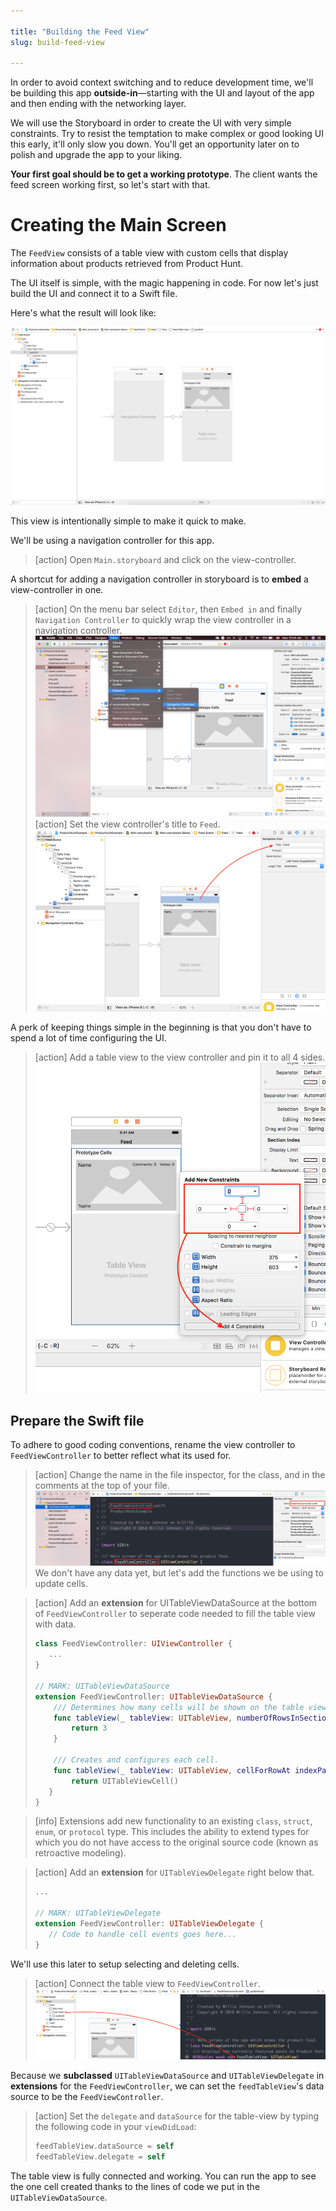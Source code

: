 ```yaml
---

title: "Building the Feed View"
slug: build-feed-view

---
```


In order to avoid context switching and to reduce development time, we'll be building this app **outside-in**—starting with the UI and layout of the app and then ending with the networking layer.

We will use the Storyboard in order to create the UI with very simple constraints. Try to resist the temptation to make complex or good looking UI this early, it'll only slow you down. You'll get an opportunity later on to polish and upgrade the app to your liking.

**Your first goal should be to get a working prototype**. The client wants the feed screen working first, so let's start with that.

# Creating the Main Screen

The `FeedView` consists of a table view with custom cells that display information about products retrieved from Product Hunt.

The UI itself is simple, with the magic happening in code. For now let's just build the UI and connect it to a Swift file.

Here's what the result will look like:

![Preview FeedView](assets/feedview-preview.png)

This view is intentionally simple to make it quick to make.

We'll be using a navigation controller for this app.

> [action]
> Open `Main.storyboard` and click on the view-controller.

A shortcut for adding a navigation controller in storyboard is to **embed** a view-controller in one.

> [action]
> On the menu bar select `Editor`, then `Embed in` and finally `Navigation Controller` to quickly wrap the view controller in a navigation controller.
> ![Embedded controller](assets/embed-controller.png)
> [action]
> Set the view controller's title to `Feed`.
> ![Set title](assets/set-controller-title.png)

A perk of keeping things simple in the beginning is that you don't have to spend a lot of time configuring the UI.

> [action]
> Add a table view to the view controller and pin it to all 4 sides.
> ![Add table view](assets/pin-table-view.png)

## Prepare the Swift file

To adhere to good coding conventions, rename the view controller to `FeedViewController` to better reflect what its used for.

> [action]
> Change the name in the file inspector, for the class, and in the comments at the top of your file.
> ![Rename view controller](assets/rename-viewcontroller.png)
We don't have any data yet, but let's add the functions we be using to update cells.

> [action]
> Add an **extension** for UITableViewDataSource at the bottom of `FeedViewController` to seperate code needed to fill the table view with data.
>
> ``` swift
> class FeedViewController: UIViewController {
>    ...
> }
>
> // MARK: UITableViewDataSource
> extension FeedViewController: UITableViewDataSource {
>     /// Determines how many cells will be shown on the table view.
>     func tableView(_ tableView: UITableView, numberOfRowsInSection section: Int) -> Int {
>         return 3
>     }
>
>     /// Creates and configures each cell.
>     func tableView(_ tableView: UITableView, cellForRowAt indexPath: IndexPath) -> UITableViewCell {
>         return UITableViewCell()
>    }
> }
>  ```

> [info]
> Extensions add new functionality to an existing `class`, `struct`, `enum`, or `protocol` type.
> This includes the ability to extend types for which you do not have access to the original source code (known as retroactive modeling).

> [action]
> Add an **extension** for `UITableViewDelegate` right below that.
>
> ``` swift
> ...
>
> // MARK: UITableViewDelegate
> extension FeedViewController: UITableViewDelegate {
>    // Code to handle cell events goes here...
> }
> ```

We'll use this later to setup selecting and deleting cells.

> [action]
> Connect the table view to `FeedViewController`.
> ![Connect outlet](assets/connect-outlet.png)

Because we **subclassed** `UITableViewDataSource` and `UITableViewDelegate` in **extensions** for the `FeedViewController`, we can set the `feedTableView`'s data source to be the `FeedViewController`.

> [action]
> Set the `delegate` and `dataSource` for the table-view by typing the following code in your `viewDidLoad`:
>
> ```swift
> feedTableView.dataSource = self
> feedTableView.delegate = self
> ```

The table view is fully connected and working. You can run the app to see the one cell created thanks to the lines of code we put in the `UITableViewDataSource`.
